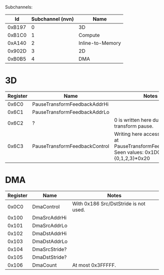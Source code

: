 Subchannels:

| Id     | Subchannel (nvn) | Name             |
| ------ | ---------------- | ---------------- |
| 0xB197 | 0                | 3D               |
| 0xB1C0 | 1                | Compute          |
| 0xA140 | 2                | Inline-to-Memory |
| 0x902D | 3                | 2D               |
| 0xB0B5 | 4                | DMA              |

# 3D

| Register | Name                          | Notes                                                                                                  |
| -------- | ----------------------------- | ------------------------------------------------------------------------------------------------------ |
| 0x6C0    | PauseTransformFeedbackAddrHi  |                                                                                                        |
| 0x6C1    | PauseTransformFeedbackAddrLo  |                                                                                                        |
| 0x6C2    | ?                             | 0 is written here during transform pause.                                                              |
| 0x6C3    | PauseTransformFeedbackControl | Writing here accesses 4 bytes at PauseTransformFeedbackAddr. Seen values: 0x1D005002 + {0,1,2,3}\*0x20 |

# DMA

| Register | Name          | Notes                                 |
| -------- | ------------- | ------------------------------------- |
| 0x0C0    | DmaControl    | With 0x186 Src/DstStride is not used. |
| 0x100    | DmaSrcAddrHi  |                                       |
| 0x101    | DmaSrcAddrLo  |                                       |
| 0x102    | DmaDstAddrHi  |                                       |
| 0x103    | DmaDstAddrLo  |                                       |
| 0x104    | DmaSrcStride? |                                       |
| 0x105    | DmaDstStride? |                                       |
| 0x106    | DmaCount      | At most 0x3FFFFF.                     |
